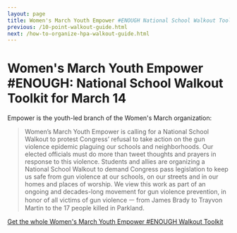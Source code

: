 ```yaml
---
layout: page
title: Women's March Youth Empower #ENOUGH National School Walkout Toolkit for March 14
previous: /10-point-walkout-guide.html
next: /how-to-organize-hpa-walkout-guide.html
---
```


Women's March Youth Empower #ENOUGH: National School Walkout Toolkit for March 14
=================
Empower is the youth-led branch of the Women's March organization: 

> Women’s March Youth Empower is calling for a National School Walkout to protest Congress’ refusal to take action on the gun violence epidemic plaguing our schools and neighborhoods. Our elected officials must do more than tweet thoughts and prayers in response to this violence. Students and allies are organizing a National School Walkout to demand Congress pass legislation to keep us safe from gun violence at our schools, on our streets and in our homes and places of worship. We view this work as part of an ongoing and decades-long movement for gun violence prevention, in honor of all victims of gun violence ㅡ from James Brady to Trayvon Martin to the 17 people killed in Parkland.

[Get the whole Women's March Youth Empower #ENOUGH Walkout Toolkit](https://www.womensmarch.com/enough-toolkit/)

